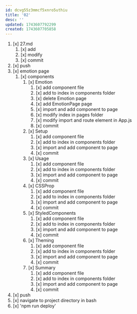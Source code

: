 ```yaml
---
id: dcvg55z3mmcf5xnro5uthiu
title: '02'
desc: ''
updated: 1743607792299
created: 1743607705858
---
```


1. [x] 27.md
    1. [x] add
    1. [x] modify
    1. [x] commit
1. [x] push
1. [x] emotion page
    1. [x] components
        1. [x] Emotion
            1. [x] add component file
            1. [x] add to index in components folder
            1. [x] delete Emotion page
            1. [x] add EmotionPage page
            1. [x] import and add component to page
            1. [x] modify index in pages folder
            1. [x] modify import and route element in App.js
            1. [x] commit
        1. [x] Setup
            1. [x] add component file
            1. [x] add to index in components folder
            1. [x] import and add component to page
            1. [x] commit
        1. [x] Usage
            1. [x] add component file
            1. [x] add to index in components folder
            1. [x] import and add component to page
            1. [x] commit
        1. [x] CSSProp
            1. [x] add component file
            1. [x] add to index in components folder
            1. [x] import and add component to page
            1. [x] commit
        1. [x] StyledComponents
            1. [x] add component file
            1. [x] add to index in components folder
            1. [x] import and add component to page
            1. [x] commit
        1. [x] Theming
            1. [x] add component file
            1. [x] add to index in components folder
            1. [x] import and add component to page
            1. [x] commit
        1. [x] Summary
            1. [x] add component file
            1. [x] add to index in components folder
            1. [x] import and add component to page
            1. [x] commit
1. [x] push
1. [x] navigate to project directory in bash
1. [x] 'npm run deploy'